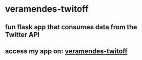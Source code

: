 # veramendes-twitoff
## fun flask app that consumes data from the Twitter API

## access my app on: [veramendes-twitoff](https://veramendes-twitoff.herokuapp.com/)

